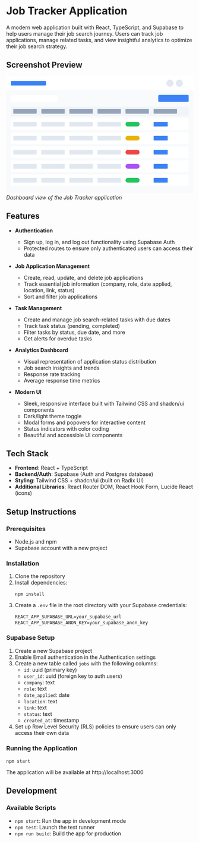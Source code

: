 # Job Tracker Application

A modern web application built with React, TypeScript, and Supabase to help users manage their job search journey. Users can track job applications, manage related tasks, and view insightful analytics to optimize their job search strategy.

## Screenshot Preview

![Job Tracker Dashboard Preview](./public/dashboard-preview.png)
*Dashboard view of the Job Tracker application*

## Features

- **Authentication**
  - Sign up, log in, and log out functionality using Supabase Auth
  - Protected routes to ensure only authenticated users can access their data

- **Job Application Management**
  - Create, read, update, and delete job applications
  - Track essential job information (company, role, date applied, location, link, status)
  - Sort and filter job applications

- **Task Management**
  - Create and manage job search-related tasks with due dates
  - Track task status (pending, completed)
  - Filter tasks by status, due date, and more
  - Get alerts for overdue tasks

- **Analytics Dashboard**
  - Visual representation of application status distribution
  - Job search insights and trends
  - Response rate tracking
  - Average response time metrics

- **Modern UI**
  - Sleek, responsive interface built with Tailwind CSS and shadcn/ui components
  - Dark/light theme toggle
  - Modal forms and popovers for interactive content
  - Status indicators with color coding
  - Beautiful and accessible UI components

## Tech Stack

- **Frontend**: React + TypeScript
- **Backend/Auth**: Supabase (Auth and Postgres database)
- **Styling**: Tailwind CSS + shadcn/ui (built on Radix UI)
- **Additional Libraries**: React Router DOM, React Hook Form, Lucide React (icons)

## Setup Instructions

### Prerequisites

- Node.js and npm
- Supabase account with a new project

### Installation

1. Clone the repository
2. Install dependencies:
   ```
   npm install
   ```
3. Create a `.env` file in the root directory with your Supabase credentials:
   ```
   REACT_APP_SUPABASE_URL=your_supabase_url
   REACT_APP_SUPABASE_ANON_KEY=your_supabase_anon_key
   ```

### Supabase Setup

1. Create a new Supabase project
2. Enable Email authentication in the Authentication settings
3. Create a new table called `jobs` with the following columns:
   - `id`: uuid (primary key)
   - `user_id`: uuid (foreign key to auth.users)
   - `company`: text
   - `role`: text
   - `date_applied`: date
   - `location`: text
   - `link`: text
   - `status`: text
   - `created_at`: timestamp
4. Set up Row Level Security (RLS) policies to ensure users can only access their own data

### Running the Application

```
npm start
```

The application will be available at http://localhost:3000

## Development

### Available Scripts

- `npm start`: Run the app in development mode
- `npm test`: Launch the test runner
- `npm run build`: Build the app for production